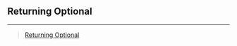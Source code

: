 
  ## Returning Optional
------------
> [Returning Optional](https://alikaanbaci.github.io/dsnalgo/effective_java/returning_optionaş)
